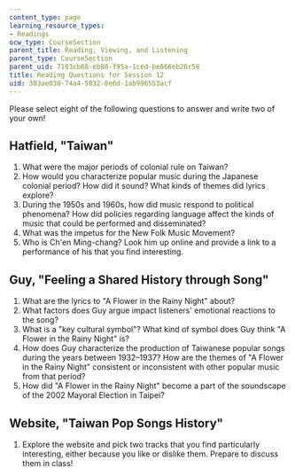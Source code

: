 ```yaml
---
content_type: page
learning_resource_types:
- Readings
ocw_type: CourseSection
parent_title: Reading, Viewing, and Listening
parent_type: CourseSection
parent_uid: 7103cb68-eb88-f95a-1ced-be866eb26c58
title: Reading Questions for Session 12
uid: 303ae030-74a4-5032-8e6d-1ab996553acf
---
```


Please select eight of the following questions to answer and write two of your own!

Hatfield, "Taiwan"
------------------

1.  What were the major periods of colonial rule on Taiwan?
2.  How would you characterize popular music during the Japanese colonial period? How did it sound? What kinds of themes did lyrics explore?
3.  During the 1950s and 1960s, how did music respond to political phenomena? How did policies regarding language affect the kinds of music that could be performed and disseminated?
4.  What was the impetus for the New Folk Music Movement?
5.  Who is Ch'en Ming-chang? Look him up online and provide a link to a performance of his that you find interesting.

Guy, "Feeling a Shared History through Song"
--------------------------------------------

1.  What are the lyrics to "A Flower in the Rainy Night" about?
2.  What factors does Guy argue impact listeners' emotional reactions to the song?
3.  What is a "key cultural symbol"? What kind of symbol does Guy think "A Flower in the Rainy Night" is?
4.  How does Guy characterize the production of Taiwanese popular songs during the years between 1932–1937? How are the themes of "A Flower in the Rainy Night" consistent or inconsistent with other popular music from that period?
5.  How did "A Flower in the Rainy Night" become a part of the soundscape of the 2002 Mayoral Election in Taipei?

Website, "Taiwan Pop Songs History"
-----------------------------------

1.  Explore the website and pick two tracks that you find particularly interesting, either because you like or dislike them. Prepare to discuss them in class!